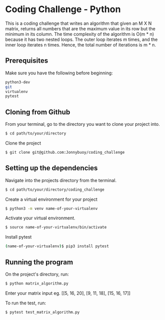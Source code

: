 # Coding Challenge - Python

This is a coding challenge that writes an algorithm that given an M X N  matrix, returns all numbers that are the maximum value in its row but the minimum in its column. The time complexity of the algorithm is O(m * n) because it has two nested loops. The outer loop iterates m times, and the inner loop iterates n times. Hence, the total number of iterations is m * n.

## Prerequisites

Make sure you have the following before beginning:

```bash
python3-dev
git
virtualenv
pytest
```

## Cloning from Github

From your terminal, go to the directory you want to clone your project into.

```bash
$ cd path/to/your/directory
```
Clone the project
```bash
$ git clone git@github.com:Jonnybuoy/coding_challenge
```

## Setting up the dependencies

Navigate into the projects directory from the terminal.
```bash
$ cd path/to/your/directory/coding_challenge
```
Create a virtual environment for your project
```bash
$ python3 -m venv name-of-your-virtualenv
```
Activate your virtual environment.
```bash
$ source name-of-your-virtualenv/bin/activate
```
Install pytest
```bash
(name-of-your-virtualenv)$ pip3 install pytest
```

## Running the program

On the project's directory, run:
```bash
$ python matrix_algorithm.py
```

Enter your matrix input eg. [[5, 16, 20], [9, 11, 18], [15, 16, 17]]

To run the test, run:
```bash
$ pytest test_matrix_algorithm.py
```
